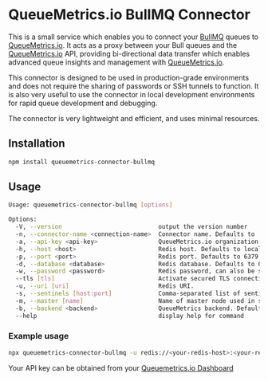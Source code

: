 # QueueMetrics.io BullMQ Connector

This is a small service which enables you to connect your [BullMQ](https://github.com/taskforcesh/bullmq) queues to [QueueMetrics.io](https://queuemetrics.io). It acts as a proxy between your Bull queues and the [QueueMetrics.io](https://queuemetrics.io) API, providing bi-directional data transfer which enables advanced queue insights and management with [QueueMetrics.io](https://queuemetrics.io).

This connector is designed to be used in production-grade environments and does not require the sharing of passwords or SSH tunnels to function. It is also very useful to use the connector in local development environments for rapid queue development and debugging.

The connector is very lightweight and efficient, and uses minimal resources.

## Installation

```sh
npm install queuemetrics-connector-bullmq
```

## Usage

```sh
Usage: queuemetrics-connector-bullmq [options]

Options:
  -V, --version                           output the version number
  -n, --connector-name <connection-name>  Connector name. Defaults to 'Default connector'. (default: "Default connector")
  -a, --api-key <api-key>                 QueueMetrics.io organization API key. Get this from https://dashboard.queuemetrics.io
  -h, --host <host>                       Redis host. Defaults to localhost. (default: "localhost")
  -p, --port <port>                       Redis port. Defaults to 6379. (default: "6379")
  -d, --database <database>               Redis database. Defaults to 0. (default: "0")
  -w, --password <password>               Redis password, can also be supplied by setting REDIS_PASSWORD environment variable.
  --tls [tls]                             Activate secured TLS connection to Redis
  -u, --uri [uri]                         Redis URI.
  -s, --sentinels [host:port]             Comma-separated list of sentinel host/port pairs
  -m, --master [name]                     Name of master node used in sentinel configuration
  -b, --backend <backend>                 QueueMetrics backend. Defaults to wss://api.queuemetrics.io (default: "wss://api.queuemetrics.io")
  --help                                  display help for command
```

### Example usage

```sh
npx queuemetrics-connector-bullmq -u redis://<your-redis-host>:<your-redis-port>/<your-redis-db> -a <your-queuemetrics-api-key>
```

Your API key can be obtained from your [Queuemetrics.io Dashboard](https://dashboard.queuemetrics.io/)
